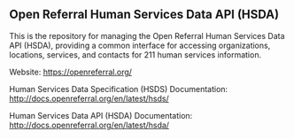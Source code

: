 ## Open Referral Human Services Data API (HSDA)
This is the repository for managing the Open Referral Human Services Data API (HSDA), providing a common interface for accessing organizations, locations, services, and contacts for 211 human services information.

Website: https://openreferral.org/

Human Services Data Specification (HSDS) Documentation: http://docs.openreferral.org/en/latest/hsds/

Human Services Data API (HSDA) Documentation: http://docs.openreferral.org/en/latest/hsda/
